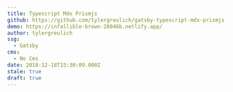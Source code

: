 ```yaml
---
title: Typescript Mdx Prismjs
github: https://github.com/tylergreulich/gatsby-typescript-mdx-prismjs-starter
demo: https://infallible-brown-28846b.netlify.app/
author: tylergreulich
ssg:
  - Gatsby
cms:
  - No Cms
date: 2018-12-18T15:30:09.000Z
stale: true
draft: true
---
```


